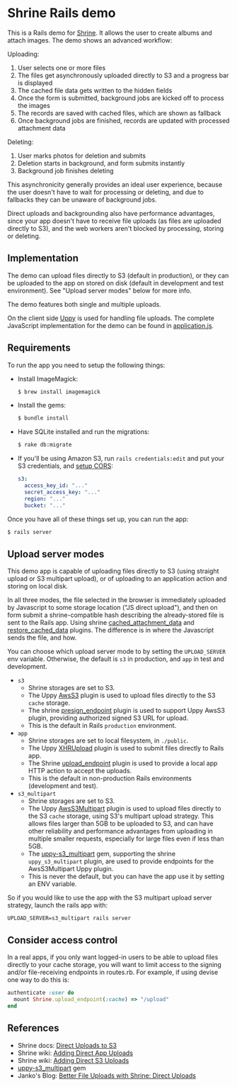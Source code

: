 # Shrine Rails demo

This is a Rails demo for [Shrine]. It allows the user to create albums and
attach images. The demo shows an advanced workflow:

Uploading:

1. User selects one or more files
2. The files get asynchronously uploaded directly to S3 and a progress bar is displayed
3. The cached file data gets written to the hidden fields
4. Once the form is submitted, background jobs are kicked off to process the images
5. The records are saved with cached files, which are shown as fallback
6. Once background jobs are finished, records are updated with processed attachment data

Deleting:

1. User marks photos for deletion and submits
2. Deletion starts in background, and form submits instantly
3. Background job finishes deleting

This asynchronicity generally provides an ideal user experience, because the
user doesn't have to wait for processing or deleting, and due to fallbacks
they can be unaware of background jobs.

Direct uploads and backgrounding also have performance advantages, since your
app doesn't have to receive file uploads (as files are uploaded directly to S3),
and the web workers aren't blocked by processing, storing or deleting.

## Implementation

The demo can upload files directly to S3 (default in production), or they can be
uploaded to the app on stored on disk (default in development and test environment).
See "Upload server modes" below for more info.

The demo features both single and multiple uploads.

On the client side [Uppy] is used for handling file uploads. The complete
JavaScript implementation for the demo can be found in [application.js].

## Requirements

To run the app you need to setup the following things:

* Install ImageMagick:

  ```rb
  $ brew install imagemagick
  ```

* Install the gems:

  ```rb
  $ bundle install
  ```

* Have SQLite installed and run the migrations:

  ```sh
  $ rake db:migrate
  ```

* If you'll be using Amazon S3, run `rails credentials:edit` and put your S3
  credentials, and [setup CORS]:

  ```yaml
  s3:
    access_key_id: "..."
    secret_access_key: "..."
    region: "..."
    bucket: "..."
  ```

Once you have all of these things set up, you can run the app:

```sh
$ rails server
```

## Upload server modes

This demo app is capable of uploading files directly to S3 (using straight
upload or S3 multipart upload), or of uploading to an application action and
storing on local disk.

In all three modes, the file selected in the browser is immediately uploaded by
Javascript to some storage location ("JS direct upload"), and then on form
submit a shrine-compatible hash describing the already-stored file is sent to
the Rails app. Using shrine [cached_attachment_data] and [restore_cached_data]
plugins. The difference is in where the Javascript sends the file, and how.

You can choose which upload server mode to by setting the `UPLOAD_SERVER` env
variable. Otherwise, the default is `s3` in production, and `app` in test and
development.

* `s3`
  * Shrine storages are set to S3.
  * The Uppy [AwsS3] plugin is used to upload files directly to the S3 `cache`
    storage.
  * The shrine [presign_endpoint] plugin is used to support Uppy AwsS3 plugin,
    providing authorized signed S3 URL for upload.
  * This is the default in Rails `production` environment.
* `app`
  * Shrine storages are set to local filesystem, in `./public`.
  * The Uppy [XHRUpload] plugin is used to submit files directly to Rails app.
  * The Shrine [upload_endpoint] plugin is used to provide a local app HTTP
    action to accept the uploads.
  * This is the default in non-production Rails environments (development and
    test).
* `s3_multipart`
  * Shrine storages are set to S3.
  * The Uppy [AwsS3Multipart] plugin is used to upload files directly to the S3
    `cache` storage, using S3's multipart upload strategy. This allows files
    larger than 5GB to be uploaded to S3, and can have other reliability and
    performance advantages from uploading in multiple smaller requests,
    especially for large files even if less than 5GB.
  * The [uppy-s3_multipart] gem, supporting the shrine `uppy_s3_multipart`
    plugin, are used to provide endpoints for the AwsS3Multipart Uppy plugin.
  * This is never the default, but you can have the app use it by setting an
    ENV variable.

So if you would like to use the app with the S3 multipart upload server
strategy, launch the rails app with:

    UPLOAD_SERVER=s3_multipart rails server

## Consider access control

In a real apps, if you only want logged-in users to be able to upload files
directly to your cache storage, you will want to limit access to the signing
and/or file-receiving endpoints in routes.rb. For example, if using devise one
way to do this is:

  ```rb
  authenticate :user do
    mount Shrine.upload_endpoint(:cache) => "/upload"
  end
  ```

## References

* Shrine docs: [Direct Uploads to S3]
* Shrine wiki: [Adding Direct App Uploads]
* Shrine wiki: [Adding Direct S3 Uploads]
* [uppy-s3_multipart] gem
* Janko's Blog: [Better File Uploads with Shrine: Direct Uploads]

[Shrine]: https://github.com/shrinerb/shrine
[setup CORS]: http://docs.aws.amazon.com/AmazonS3/latest/dev/cors.html
[Uppy]: https://uppy.io
[application.js]: /app/javascript/packs/application.js
[cached_attachment_data]: https://github.com/shrinerb/shrine/blob/master/doc/plugins/cached_attachment_data.md#readme
[restore_cached_data]: https://github.com/shrinerb/shrine/blob/master/doc/plugins/restore_cached_data.md#readme
[presign_endpoint]: https://github.com/shrinerb/shrine/blob/master/doc/plugins/presign_endpoint.md#readme
[upload_endpoint]: https://github.com/shrinerb/shrine/blob/master/doc/plugins/upload_endpoint.md#readme
[XHRUpload]: https://uppy.io/docs/xhr-upload/
[AwsS3]: https://uppy.io/docs/aws-s3/
[AwsS3Multipart]: https://uppy.io/docs/aws-s3-multipart/
[uppy-s3_multipart]: https://github.com/janko/uppy-s3_multipart
[Direct Uploads to S3]: https://shrinerb.com/rdoc/files/doc/direct_s3_md.html
[Adding Direct App Uploads]: https://github.com/shrinerb/shrine/wiki/Adding-Direct-App-Uploads
[Adding Direct S3 Uploads]: https://github.com/shrinerb/shrine/wiki/Adding-Direct-S3-Uploads
[Better File Uploads with Shrine: Direct Uploads]: https://twin.github.io/better-file-uploads-with-shrine-direct-uploads/
